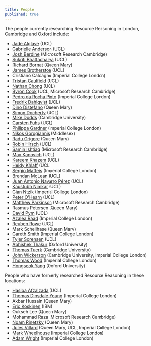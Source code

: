 ```yaml
---
title: People
published: true
---
```


The people currently researching Resource Reasoning in London, Cambridge and Oxford include:

* [Jade Alglave](http://www0.cs.ucl.ac.uk/staff/J.Alglave/) (UCL)
* [Gabrielle Anderson](http://www0.cs.ucl.ac.uk/people/G.Anderson) (UCL)
* [Josh Berdine](http://research.microsoft.com/en-us/people/jjb/) (Microsoft Research Cambridge)
* [Sukriti Bhattacharya](http://www0.cs.ucl.ac.uk/people/S.Bhattacharya) (UCL)
* [Richard Bornat](http://www.eecs.qmul.ac.uk/~richard/) (Queen Mary)
* [James Brotherston](http://www0.cs.ucl.ac.uk/staff/J.Brotherston/) (UCL)
* Cristiano Calcagno (Imperial College London)
* [Tristan Caulfield](http://www0.cs.ucl.ac.uk/people/T.Caulfield/) (UCL)
* [Nathan Chong](http://www0.cs.ucl.ac.uk/people/N.Chong.html) (UCL)
* [Byron Cook](http://www0.cs.ucl.ac.uk/staff/b.cook/) (UCL, Microsoft Research Cambridge)
* [Pedro da Rocha Pinto](http://www.doc.ic.ac.uk/~pmd09/) (Imperial College London)
* [Fredrik Dahlqvist](http://www0.cs.ucl.ac.uk/people/F.Dahlqvist.html) (UCL)
* [Dino Distefano](http://www.eecs.qmul.ac.uk/~ddino/ddino_homepage/About_me.html) (Queen Mary)
* [Simon Docherty](http://www0.cs.ucl.ac.uk/people/S.Docherty.html) (UCL)
* [Mike Dodds](http://www.cl.cam.ac.uk/~md466/) (Cambridge University)
* [Carsten Fuhs](http://www.cs.ucl.ac.uk/staff/C.Fuhs/) (UCL)
* [Philippa Gardner](http://www.doc.ic.ac.uk/~pg) (Imperial College London)
* [Nikos Gorogiannis](http://www.eis.mdx.ac.uk/staffpages/nikosgkorogiannis/) (Middlesex)
* [Radu Grigore](http://rgrig.appspot.com/) (Queen Mary)
* [Robin Hirsch](http://www0.cs.ucl.ac.uk/people/R.Hirsch.html) (UCL)
* [Samin Ishtiaq](http://research.microsoft.com/en-us/people/sishtiaq/) (Microsoft Research Cambridge)
* [Max Kanovich](http://www.eecs.qmul.ac.uk/~mik/) (UCL)
* [Kareem Khazem](http://www.karkhaz.com/) (UCL)
* [Heidy Khlaff](http://heidykhlaaf.com/) (UCL)
* [Sergio Maffeis](http://www.doc.ic.ac.uk/~maffeis) (Imperial College London)
* [Brendan McLean](http://www0.cs.ucl.ac.uk/people/B.McLean.html) (UCL)
* [Juan Antonio Navarro Pérez](http://navarroj.com/research/) (UCL)
* [Kaustubh Nimkar](http://www0.cs.ucl.ac.uk/staff/K.Nimkar/) (UCL)
* Gian Ntzik (Imperial College London)
* [Peter O'Hearn](http://www0.cs.ucl.ac.uk/staff/p.ohearn/) (UCL)
* [Matthew Parkinson](http://www.cl.cam.ac.uk/~mjp41/) (Microsoft Research Cambridge)
* Rasmus Petersen (Queen Mary)
* [David Pym](http://www0.cs.ucl.ac.uk/staff/D.Pym/) (UCL)
* [Azalea Raad](http://www.doc.ic.ac.uk/~azalea/) (Imperial College London)
* [Reuben Rowe](http://www0.cs.ucl.ac.uk/staff/R.Rowe/) (UCL)
* Mark Schellhase (Queen Mary)
* [Gareth Smith](http://www.doc.ic.ac.uk/~gds) (Imperial College London)
* [Tyler Sorensen](http://www0.cs.ucl.ac.uk/staff/T.Sorensen) (UCL)
* [Abhishek Thakur](http://www.cs.ox.ac.uk/people/abhishek.thakur/) (Oxford University)
* [Thomas Tuerk](http://www.cl.cam.ac.uk/~tt291/) (Cambridge University)
* [John Wickerson](http://www.cl.cam.ac.uk/~jpw48/) (Cambridge University, Imperial College London)
* [Thomas Wood](http://www.doc.ic.ac.uk/~tw1509) (Imperial College London)
* [Hongseok Yang](http://www.cs.ox.ac.uk/people/hongseok.yang/Public/Home.html) (Oxford University)

People who have formerly researched Resource Reasoning in these locations:

* [Hasiba Afzalzada](http://www0.cs.ucl.ac.uk/people/H.Afzalzada.html) (UCL)
* [Thomas Dinsdale-Young](http://www.doc.ic.ac.uk/~td202) (Imperial College London)
* Akbar Hussain (Queen Mary)
* [Eric Koskinen](http://cs.nyu.edu/~ejk/) (IBM)
* Oukseh Lee (Queen Mary)
* Mohammad Raza (Microsoft Research Cambridge)
* [Noam Rinetzky](http://www.cs.tau.ac.il/~maon/) (Queen Mary)
* [Jules Villard](http://www.doc.ic.ac.uk/~jvillar1/) (Queen Mary, UCL, Imperial College London)
* [Mark Wheelhouse](http://www.doc.ic.ac.uk/~mjw03) (Imperial College London)
* [Adam Wright](http://www.doc.ic.ac.uk/~adw07) (Imperial College London)
